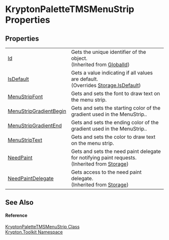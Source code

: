 # KryptonPaletteTMSMenuStrip Properties




## Properties
<table>
<tr>
<td><a href="71a6846f-bfb6-fb58-b361-6b43ae0583a8.md">Id</a></td>
<td>Gets the unique identifier of the object.<br />(Inherited from <a href="9ef2ca3a-e03e-8927-105a-2f9a6fbdf849.md">GlobalId</a>)</td></tr>
<tr>
<td><a href="627e01ab-8b56-71e6-0ee5-04bc8a292f53.md">IsDefault</a></td>
<td>Gets a value indicating if all values are default.<br />(Overrides <a href="bbc0e831-9474-3bce-65dc-0625d793d8c1.md">Storage.IsDefault</a>)</td></tr>
<tr>
<td><a href="a2a83357-3b94-2430-3f5d-4765c80e9334.md">MenuStripFont</a></td>
<td>Gets and sets the font to draw text on the menu strip.</td></tr>
<tr>
<td><a href="5f86df00-13b5-ae27-e9ca-e8932970b660.md">MenuStripGradientBegin</a></td>
<td>Gets and sets the starting color of the gradient used in the MenuStrip..</td></tr>
<tr>
<td><a href="bb577428-9087-8d76-38ef-246874055d2a.md">MenuStripGradientEnd</a></td>
<td>Gets and sets the ending color of the gradient used in the MenuStrip..</td></tr>
<tr>
<td><a href="9cd95549-d255-fc45-bfcd-e68e248008c7.md">MenuStripText</a></td>
<td>Gets and sets the color to draw text on the menu strip.</td></tr>
<tr>
<td><a href="097a0f47-e60c-4bf7-802c-8391c6d8feff.md">NeedPaint</a></td>
<td>Gets and sets the need paint delegate for notifying paint requests.<br />(Inherited from <a href="8406cf55-79a3-e579-4094-be084e489431.md">Storage</a>)</td></tr>
<tr>
<td><a href="879ca7f2-32c5-8581-44f2-c7aee6491db2.md">NeedPaintDelegate</a></td>
<td>Gets access to the need paint delegate.<br />(Inherited from <a href="8406cf55-79a3-e579-4094-be084e489431.md">Storage</a>)</td></tr>
</table>

## See Also


#### Reference
<a href="431d911a-1277-e2f7-8eb8-7206a473c2c7.md">KryptonPaletteTMSMenuStrip Class</a>  
<a href="79d2eac2-21f4-54ff-7552-b20c33c30600.md">Krypton.Toolkit Namespace</a>  
